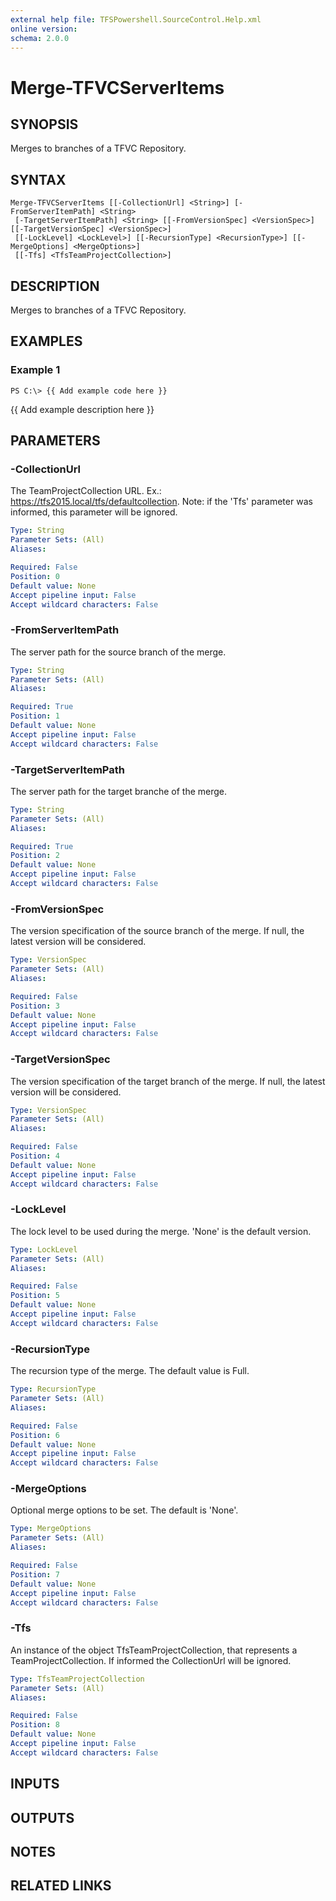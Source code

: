 ```yaml
---
external help file: TFSPowershell.SourceControl.Help.xml
online version: 
schema: 2.0.0
---
```


# Merge-TFVCServerItems

## SYNOPSIS
Merges to branches of a TFVC Repository.

## SYNTAX

```
Merge-TFVCServerItems [[-CollectionUrl] <String>] [-FromServerItemPath] <String>
 [-TargetServerItemPath] <String> [[-FromVersionSpec] <VersionSpec>] [[-TargetVersionSpec] <VersionSpec>]
 [[-LockLevel] <LockLevel>] [[-RecursionType] <RecursionType>] [[-MergeOptions] <MergeOptions>]
 [[-Tfs] <TfsTeamProjectCollection>]
```

## DESCRIPTION
Merges to branches of a TFVC Repository.

## EXAMPLES

### Example 1
```
PS C:\> {{ Add example code here }}
```

{{ Add example description here }}

## PARAMETERS

### -CollectionUrl
The TeamProjectCollection URL.
Ex.: https://tfs2015.local/tfs/defaultcollection. 
Note: if the 'Tfs' parameter was informed, this parameter will be ignored.

```yaml
Type: String
Parameter Sets: (All)
Aliases: 

Required: False
Position: 0
Default value: None
Accept pipeline input: False
Accept wildcard characters: False
```

### -FromServerItemPath
The server path for the source branch of the merge.

```yaml
Type: String
Parameter Sets: (All)
Aliases: 

Required: True
Position: 1
Default value: None
Accept pipeline input: False
Accept wildcard characters: False
```

### -TargetServerItemPath
The server path for the target branche of the merge.

```yaml
Type: String
Parameter Sets: (All)
Aliases: 

Required: True
Position: 2
Default value: None
Accept pipeline input: False
Accept wildcard characters: False
```

### -FromVersionSpec
The version specification of the source branch of the merge.
If null, the latest version will be considered.

```yaml
Type: VersionSpec
Parameter Sets: (All)
Aliases: 

Required: False
Position: 3
Default value: None
Accept pipeline input: False
Accept wildcard characters: False
```

### -TargetVersionSpec
The version specification of the target branch of the merge.
If null, the latest version will be considered.

```yaml
Type: VersionSpec
Parameter Sets: (All)
Aliases: 

Required: False
Position: 4
Default value: None
Accept pipeline input: False
Accept wildcard characters: False
```

### -LockLevel
The lock level to be used during the merge.
'None' is the default version.

```yaml
Type: LockLevel
Parameter Sets: (All)
Aliases: 

Required: False
Position: 5
Default value: None
Accept pipeline input: False
Accept wildcard characters: False
```

### -RecursionType
The recursion type of the merge.
The default value is Full.

```yaml
Type: RecursionType
Parameter Sets: (All)
Aliases: 

Required: False
Position: 6
Default value: None
Accept pipeline input: False
Accept wildcard characters: False
```

### -MergeOptions
Optional merge options to be set.
The default is 'None'.

```yaml
Type: MergeOptions
Parameter Sets: (All)
Aliases: 

Required: False
Position: 7
Default value: None
Accept pipeline input: False
Accept wildcard characters: False
```

### -Tfs
An instance of the object TfsTeamProjectCollection, that represents a TeamProjectCollection.
If informed the CollectionUrl will be ignored.

```yaml
Type: TfsTeamProjectCollection
Parameter Sets: (All)
Aliases: 

Required: False
Position: 8
Default value: None
Accept pipeline input: False
Accept wildcard characters: False
```

## INPUTS

## OUTPUTS

## NOTES

## RELATED LINKS

